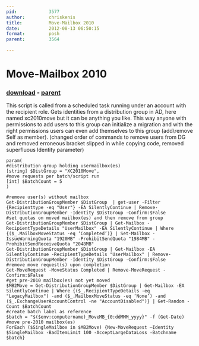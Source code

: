 ```yaml
---
pid:            3577
author:         chriskenis
title:          Move-Mailbox 2010
date:           2012-08-13 06:50:15
format:         posh
parent:         3564

---
```


# Move-Mailbox 2010

### [download](Scripts\3577.ps1) - [parent](Scripts\3564.md)

This script is called from a scheduled task running under an account with the recipient role. Gets identities from a distribution group in AD, here named xc2010move but it can be anything you like. This way anyone with permissions to add users to this group can initialize a migration and with the right permissions users can even add themselves to this group (add\remove Self as member).
(changed order of commands to remove users from DG and removed erroneous bracket slipped in while copying code, removed superfluous Identity parameter)

```posh
param(
#distribution group holding usermailbox(es)
[string] $DistGroup = "XC2010Move",
#move requests per batch/script run
[int] $BatchCount = 5
)

#remove user(s) without mailbox
Get-DistributionGroupMember $DistGroup  | get-user -Filter {Recipienttype -eq "User"} -EA SilentlyContinue | Remove-DistributionGroupMember -Identity $DistGroup -Confirm:$False
#set quotas on moved mailbox(es) and then remove from group
Get-DistributionGroupMember $DistGroup | Get-Mailbox -RecipientTypeDetails "UserMailbox" -EA SilentlyContinue | Where {($_.MailboxMoveStatus -eq ‘Completed’)} | Set-Mailbox -IssueWarningQuota "1920MB" -ProhibitSendQuota "1984MB" -ProhibitSendReceiveQuota "2048MB"
Get-DistributionGroupMember $DistGroup | Get-Mailbox -EA SilentlyContinue -RecipientTypeDetails "UserMailbox" | Remove-DistributionGroupMember -Identity $DistGroup -Confirm:$False
#remove move request(s) upon completion
Get-MoveRequest -MoveStatus Completed | Remove-MoveRequest -Confirm:$False
#get pre-2010 mailbox(es) not yet moved
$MB2Move = Get-DistributionGroupMember $DistGroup | Get-Mailbox -EA SilentlyContinue | Where {($_.RecipientTypeDetails -eq "LegacyMailbox") -and ($_.MailboxMoveStatus -eq ‘None’) -and ($_.ExchangeUserAccountControl -ne "AccountDisabled")} | Get-Random -Count $BatchCount
#create batch label as reference
$batch = "$($env:computername)_MoveMB_{0:ddMMM_yyyy}" -f (Get-Date)
#move pre-2010 mailbox(es)
ForEach ($SingleMailbox in $MB2Move) {New-MoveRequest –Identity $SingleMailbox -BadItemLimit 100 -AcceptLargeDataLoss -Batchname $batch}

```
